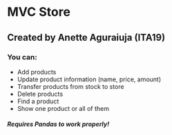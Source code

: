 # MVC Store

## Created by Anette Aguraiuja (ITA19)

### You can:
* Add products
* Update product information (name, price, amount)
* Transfer products from stock to store
* Delete products
* Find a product
* Show one product or all of them

##### Requires Pandas to work properly!